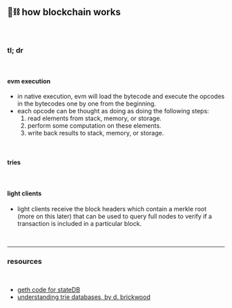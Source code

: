 ## 🧱⛓ how blockchain works

<br>

### tl; dr




<br>

#### evm execution

* in native execution, evm will load the bytecode and execute the opcodes in the bytecodes one by one from the beginning.
* each opcode can be thought as doing as doing the following steps:
  1. read elements from stack, memory, or storage.
  2. perform some computation on these elements.
  3. write back results to stack, memory, or storage.


<br>

#### tries


<br>


#### light clients


* light clients receive the block headers which contain a merkle root (more on this later) that can be used to query full nodes to verify if a transaction is included in a particular block.


<br>

----

### resources

<br>

* [geth code for stateDB](https://github.com/ethereum/go-ethereum/blob/d4d288e3f1cebb183fce9137829a76ddf7c6d12a/core/state/statedb.go#L64)
* [understanding trie databases, by d. brickwood](https://medium.com/shyft-network/understanding-trie-databases-in-ethereum-9f03d2c3325d)

